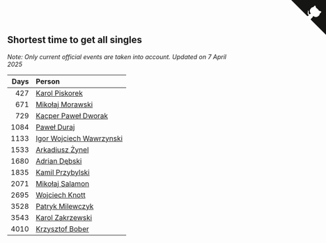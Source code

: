 ## Shortest time to get all singles

*Note: Only current official events are taken into account.*
*Updated on  7 April 2025*

| Days | Person |
| ---: | :--- |
| 427 | [Karol Piskorek](https://www.worldcubeassociation.org/persons/2021PISK01) |
| 671 | [Mikołaj Morawski](https://www.worldcubeassociation.org/persons/2021MORA01) |
| 729 | [Kacper Paweł Dworak](https://www.worldcubeassociation.org/persons/2020DWOR01) |
| 1084 | [Paweł Duraj](https://www.worldcubeassociation.org/persons/2016DURA09) |
| 1133 | [Igor Wojciech Wawrzynski](https://www.worldcubeassociation.org/persons/2019WAWR01) |
| 1533 | [Arkadiusz Żynel](https://www.worldcubeassociation.org/persons/2018ZYNE01) |
| 1680 | [Adrian Dębski](https://www.worldcubeassociation.org/persons/2017DEBS01) |
| 1835 | [Kamil Przybylski](https://www.worldcubeassociation.org/persons/2016PRZY01) |
| 2071 | [Mikołaj Salamon](https://www.worldcubeassociation.org/persons/2016SALA18) |
| 2695 | [Wojciech Knott](https://www.worldcubeassociation.org/persons/2011KNOT01) |
| 3528 | [Patryk Milewczyk](https://www.worldcubeassociation.org/persons/2014MILE01) |
| 3543 | [Karol Zakrzewski](https://www.worldcubeassociation.org/persons/2014ZAKR01) |
| 4010 | [Krzysztof Bober](https://www.worldcubeassociation.org/persons/2013BOBE01) |


<a href="https://github.com/maxidragon/wca_statistics_pl" class="github-corner" aria-label="View source on Github"><svg width="80" height="80" viewBox="0 0 250 250" style="fill:#151513; color:#fff; position: absolute; top: 0; border: 0; right: 0;" aria-hidden="true"><path d="M0,0 L115,115 L130,115 L142,142 L250,250 L250,0 Z"></path><path d="M128.3,109.0 C113.8,99.7 119.0,89.6 119.0,89.6 C122.0,82.7 120.5,78.6 120.5,78.6 C119.2,72.0 123.4,76.3 123.4,76.3 C127.3,80.9 125.5,87.3 125.5,87.3 C122.9,97.6 130.6,101.9 134.4,103.2" fill="currentColor" style="transform-origin: 130px 106px;" class="octo-arm"></path><path d="M115.0,115.0 C114.9,115.1 118.7,116.5 119.8,115.4 L133.7,101.6 C136.9,99.2 139.9,98.4 142.2,98.6 C133.8,88.0 127.5,74.4 143.8,58.0 C148.5,53.4 154.0,51.2 159.7,51.0 C160.3,49.4 163.2,43.6 171.4,40.1 C171.4,40.1 176.1,42.5 178.8,56.2 C183.1,58.6 187.2,61.8 190.9,65.4 C194.5,69.0 197.7,73.2 200.1,77.6 C213.8,80.2 216.3,84.9 216.3,84.9 C212.7,93.1 206.9,96.0 205.4,96.6 C205.1,102.4 203.0,107.8 198.3,112.5 C181.9,128.9 168.3,122.5 157.7,114.1 C157.9,116.9 156.7,120.9 152.7,124.9 L141.0,136.5 C139.8,137.7 141.6,141.9 141.8,141.8 Z" fill="currentColor" class="octo-body"></path></svg></a><style>.github-corner:hover .octo-arm{animation:octocat-wave 560ms ease-in-out}@keyframes octocat-wave{0%,100%{transform:rotate(0)}20%,60%{transform:rotate(-25deg)}40%,80%{transform:rotate(10deg)}}@media (max-width:500px){.github-corner:hover .octo-arm{animation:none}.github-corner .octo-arm{animation:octocat-wave 560ms ease-in-out}}</style>

